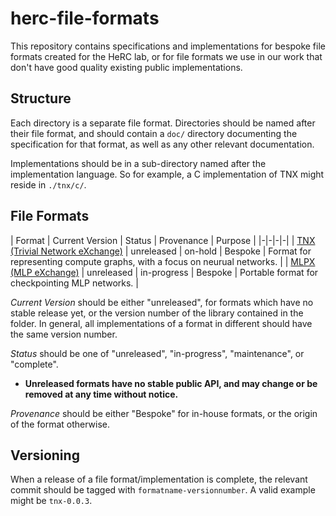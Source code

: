 # herc-file-formats

This repository contains specifications and implementations for bespoke file
formats created for the HeRC lab, or for file formats we use in our work that
don't have good quality existing public implementations.

## Structure

Each directory is a separate file format. Directories should be named after
their file format, and should contain a `doc/` directory documenting the
specification for that format, as well as any other relevant documentation.

Implementations should be in a sub-directory named after the implementation
language. So for example, a C implementation of TNX might reside in `./tnx/c/`.

## File Formats

| Format | Current Version | Status | Provenance | Purpose |
|-|-|-|-|
| [TNX (Trivial Network eXchange)](./tnx) | unreleased | on-hold | Bespoke | Format for representing compute graphs, with a focus on neurual networks. |
| [MLPX (MLP eXchange)](./mlpx) | unreleased | in-progress | Bespoke | Portable format for checkpointing MLP networks. |


*Current Version* should be either "unreleased", for formats which have no
stable release yet, or the version number of the library contained in the
folder.  In general, all implementations of a format in different should have
the same version number.

*Status* should be one of "unreleased", "in-progress", "maintenance", or
"complete".
* **Unreleased formats have no stable public API, and may change or be removed
  at any time without notice.**

*Provenance* should be either "Bespoke" for in-house formats, or the origin of
the format otherwise.

## Versioning

When a release of a file format/implementation is complete, the relevant commit
should be tagged with `formatname-versionnumber`. A valid example might be
`tnx-0.0.3`.
